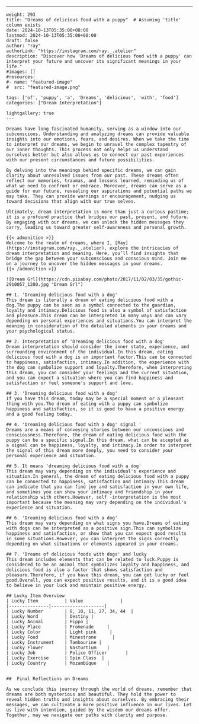 ---
    weight: 293
    title: "Dreams of delicious food with a puppy"  # Assuming 'title' column exists
    date: 2024-10-13T05:35:00+08:00
    lastmod: 2024-10-13T05:35:00+08:00
    draft: false
    author: "ray"
    authorLink: "https://instagram.com/ray._.atelier"
    description: "Discover how 'Dreams of delicious food with a puppy' can interpret your future and uncover its significant meanings in your life."
    #images: []
    #resources:
    #- name: "featured-image"
    #  src: "featured-image.png"
    
    tags: ['of', 'puppy', 'a', 'Dreams', 'delicious', 'with', 'food']
    categories: ["Dream Interpretation"]
    
    lightgallery: true
    ---
    
    Dreams have long fascinated humanity, serving as a window into our subconscious. Understanding and analyzing dreams can provide valuable insights into our emotions, fears, and desires. When we take the time to interpret our dreams, we begin to unravel the complex tapestry of our inner thoughts. This process not only helps us understand ourselves better but also allows us to connect our past experiences with our present circumstances and future possibilities.
    
    By delving into the meanings behind specific dreams, we can gain clarity about unresolved issues from our past. These dreams often reflect our memories, traumas, and lessons learned, reminding us of what we need to confront or embrace. Moreover, dreams can serve as a guide for our future, revealing our aspirations and potential paths we may take. They can provide warnings or encouragement, nudging us toward decisions that align with our true selves.
    
    Ultimately, dream interpretation is more than just a curious pastime; it is a profound practice that bridges our past, present, and future. By engaging with our dreams, we can unlock the hidden messages they carry, leading us toward greater self-awareness and personal growth.
    
    {{< admonition >}}
    Welcome to the realm of dreams, where I, [Ray](https://instagram.com/ray._.atelier), explore the intricacies of dream interpretation and meaning. Here, you’ll find insights that bridge the gap between your subconscious and conscious mind. Join me on a journey to uncover the hidden messages in your dreams.
    {{< /admonition >}}
    
    ![Dream Grl](https://cdn.pixabay.com/photo/2017/11/02/03/35/gothic-2910057_1280.jpg "Dream Grl")
    
    ## 1. 'Dreaming delicious food with a dog'
    This dream is literally a dream of eating delicious food with a dog.The puppy can be seen as a symbol connected to the guardian, loyalty and intimacy.Delicious food is also a symbol of satisfaction and pleasure.This dream can be interpreted in many ways and can vary depending on personal experiences and situations.You can interpret the meaning in consideration of the detailed elements in your dreams and your psychological status.
    
    ## 2. Interpretation of 'Dreaming delicious food with a dog'
    Dream interpretation should consider the inner state, experience, and surrounding environment of the individual.In this dream, eating delicious food with a dog is an important factor.This can be connected to happiness, satisfaction, intimacy.In addition, the experience with the dog can symbolize support and loyalty.Therefore, when interpreting this dream, you can consider your feelings and the current situation, and you can expect a situation where you can find happiness and satisfaction or feel someone's support and love.
    
    ## 3. 'Dreaming delicious food with a dog'
    If you have this dream, today may be a special moment or a pleasant thing with you.The dream of eating with a puppy can symbolize happiness and satisfaction, so it is good to have a positive energy and a good feeling today.
    
    ## 4. 'Dreaming delicious food with a dog' signal '
    Dreams are a means of conveying stories between our unconscious and consciousness.Therefore, the dream of eating delicious food with the puppy can be a specific signal.In this dream, what can be accepted as a signal can be happiness, loyalty, and intimacy.In order to interpret the signal of this dream more deeply, you need to consider your personal experience and situation.
    
    ## 5. It means 'dreaming delicious food with a dog'
    This dream may vary depending on the individual's experience and situation.In general, the dream of eating delicious food with a puppy can be connected to happiness, satisfaction and intimacy.This dream can indicate that you can find joy and satisfaction in your own life, and sometimes you can show your intimacy and friendship in your relationship with others.However, self -interpretation is the most important because the meaning may vary depending on the individual's experience and situation.
    
    ## 6. 'Dreaming delicious food with a dog'
    This dream may vary depending on what signs you have.Dreams of eating with dogs can be interpreted as a positive sign.This can symbolize happiness and satisfaction, or show that you can expect good results in some situations.However, you can interpret the signs correctly depending on what situations or elements appeared in your dreams.
    
    ## 7. 'Dreams of delicious foods with dogs' and lucky
    This dream includes elements that can be related to luck.Puppy is considered to be an animal that symbolizes loyalty and happiness, and delicious food is also a factor that shows satisfaction and pleasure.Therefore, if you have this dream, you can get lucky or feel good.Overall, you can expect positive results, and it is a good idea to believe in your luck and maintain positive energy.
    
    ## Lucky Item Overview
    | Lucky Item          | Value              |
    |---------------|--------------------|
    | Lucky Number        | 8, 10, 11, 27, 34, 44  |
    | Lucky Word          | Destiny |
    | Lucky Animal        | Hippo |
    | Lucky Place         | Promenade     |
    | Lucky Color         | Light pink     |
    | Lucky Food          | Minestrone      |
    | Lucky Instrument    | Tambourine |
    | Lucky Flower        | Nasturtium    |
    | Lucky Job           | Police Officer       |
    | Lucky Exercise      | Spin Class  |
    | Lucky Country       | Mozambique    |
    
    
    ##  Final Reflections on Dreams
    
    As we conclude this journey through the world of dreams, remember that dreams are both mysterious and beautiful. They hold the power to reveal hidden truths and insights about ourselves. By embracing their messages, we can cultivate a more positive influence in our lives. Let us live with intention, guided by the wisdom our dreams offer. Together, may we navigate our paths with clarity and purpose.
    